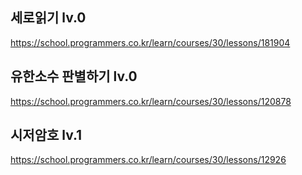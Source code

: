 
## 세로읽기 lv.0
https://school.programmers.co.kr/learn/courses/30/lessons/181904

## 유한소수 판별하기 lv.0
https://school.programmers.co.kr/learn/courses/30/lessons/120878

## 시저암호 lv.1
https://school.programmers.co.kr/learn/courses/30/lessons/12926
